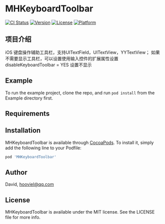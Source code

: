 # MHKeyboardToolbar

[![CI Status](https://img.shields.io/travis/David/MHKeyboardToolbar.svg?style=flat)](https://travis-ci.org/David/MHKeyboardToolbar)
[![Version](https://img.shields.io/cocoapods/v/MHKeyboardToolbar.svg?style=flat)](https://cocoapods.org/pods/MHKeyboardToolbar)
[![License](https://img.shields.io/cocoapods/l/MHKeyboardToolbar.svg?style=flat)](https://cocoapods.org/pods/MHKeyboardToolbar)
[![Platform](https://img.shields.io/cocoapods/p/MHKeyboardToolbar.svg?style=flat)](https://cocoapods.org/pods/MHKeyboardToolbar)

## 项目介绍
iOS 键盘操作辅助工具栏，支持UITextField，UITextView，YYTextView；
如果不需要显示工具栏，可以设置使用输入控件的扩展属性设置 disableKeyboardToolbar = YES 设置不显示

## Example

To run the example project, clone the repo, and run `pod install` from the Example directory first.

## Requirements

## Installation

MHKeyboardToolbar is available through [CocoaPods](https://cocoapods.org). To install
it, simply add the following line to your Podfile:

```ruby
pod 'MHKeyboardToolbar'
```

## Author

David, hooviel@qq.com

## License

MHKeyboardToolbar is available under the MIT license. See the LICENSE file for more info.

